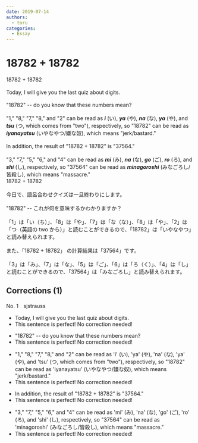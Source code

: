 ```yaml
---
date: 2019-07-14
authors:
  - toru
categories:
  - Essay
---
```


<h1 id="subject_show">18782 + 18782</h1>
<div class="date" hidden>Jul 14, 2019 23:46</div>
<div id="post"><div id="body_show_ori">
18782 + 18782<br/><br/>Today, I will give you the last quiz about digits.<br/><br/>"18782" -- do you know that these numbers mean?<br/><br/>"1," "8," "7," "8," and "2" can be read as <strong><em>i</em></strong> (い), <strong><em>ya</em></strong> (や), <strong><em>na</em></strong> (な), <strong><em>ya</em></strong> (や), and <strong><em>tsu</em></strong> (つ, which comes from "two"), respectively, so "18782" can be read as <strong><em>iyanayatsu</em></strong> (いやなやつ/嫌な奴), which means "jerk/bastard."<br/><br/>In addition, the result of "18782 + 18782" is "37564."<br/><br/>"3," "7," "5," "6," and "4" can be read as <strong><em>mi</em></strong> (み), <strong><em>na</em></strong> (な), <strong><em>go</em></strong> (ご), <strong><em>ro</em></strong> (ろ), and <strong><em>shi</em></strong> (し), respectively, so "37564" can be read as <strong><em>minagoroshi</em></strong> (みなごろし/皆殺し), which means "massacre."
</div></div>

<!-- more -->

<div id="post_ja"><div id="body_show_mo">
18782 + 18782<br/><br/>今日で、語呂合わせクイズは一旦終わりにします。<br/><br/>"18782" -- これが何を意味するかわかりますか？<br/><br/>「1」は「い（ち）」、「8」は「や」、「7」は「な（な）」、「8」は「や」、「2」は「つ（英語の two から）」と読むことができるので、「18782」は「いやなやつ」と読み替えられます。<br/><br/>また、「18782 + 18782」 の計算結果は「37564」です。<br/><br/>「3」は「み」、「7」は「な」、「5」は「ご」、「6」は「ろ（く）」、「4」は「し」と読むことができるので、「37564」は「みなごろし」と読み替えられます。
</div></div>

## Corrections (1)
<div id="block"><div class="first_name"> No. 1　<span class="just_name">sjstrauss</span></div><div id="block2">
<ul class="correction_field">
<li class="incorrect">Today, I will give you the last quiz about digits.</li>
<li class="corrected perfect">This sentence is perfect! No correction needed!</li>
</ul>
<ul class="correction_field">
<li class="incorrect">"18782" -- do you know that these numbers mean?</li>
<li class="corrected perfect">This sentence is perfect! No correction needed!</li>
</ul>
<ul class="correction_field">
<li class="incorrect">"1," "8," "7," "8," and "2" can be read as 'i' (い), 'ya' (や), 'na' (な), 'ya' (や), and 'tsu' (つ, which comes from "two"), respectively, so "18782" can be read as 'iyanayatsu' (いやなやつ/嫌な奴), which means "jerk/bastard."</li>
<li class="corrected perfect">This sentence is perfect! No correction needed!</li>
</ul>
<ul class="correction_field">
<li class="incorrect">In addition, the result of "18782 + 18782" is "37564."</li>
<li class="corrected perfect">This sentence is perfect! No correction needed!</li>
</ul>
<ul class="correction_field">
<li class="incorrect">"3," "7," "5," "6," and "4" can be read as 'mi' (み), 'na' (な), 'go' (ご), 'ro' (ろ), and 'shi' (し), respectively, so "37564" can be read as 'minagoroshi' (みなごろし/皆殺し), which means "massacre."</li>
<li class="corrected perfect">This sentence is perfect! No correction needed!</li>
</ul>
</div></div>

